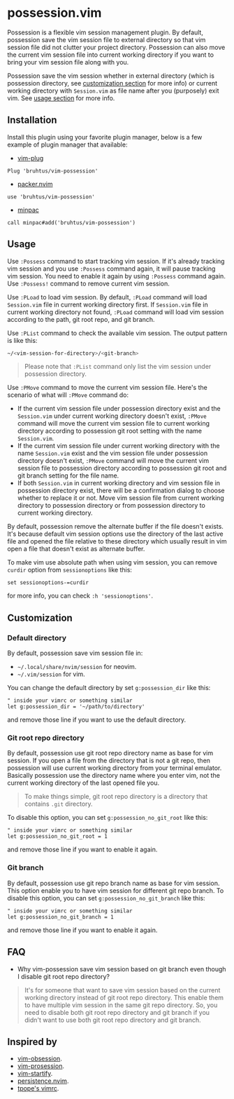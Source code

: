 # possession.vim

Possession is a flexible vim session management plugin. By default, possession save the vim session file to external directory so that vim session file did not clutter your project directory. Possession can also move the current vim session file into current working directory if you want to bring your vim session file along with you.

Possession save the vim session whether in external directory (which is possession directory, see [customization section](#customization) for more info) or current working directory with `Session.vim` as file name after you (purposely) exit vim. See [usage section](#usage) for more info.

## Installation

Install this plugin using your favorite plugin manager, below is a few example of plugin manager that available:
- [vim-plug](https://github.com/junegunn/vim-plug)
```vim
Plug 'bruhtus/vim-possession'
```
- [packer.nvim](https://github.com/wbthomason/packer.nvim)
```vim
use 'bruhtus/vim-possession'
```
- [minpac](https://github.com/k-takata/minpac)
```vim
call minpac#add('bruhtus/vim-possession')
```

## Usage

Use `:Possess` command to start tracking vim session. If it's already tracking vim session and you use `:Possess` command again, it will pause tracking vim session. You need to enable it again by using `:Possess` command again. Use `:Possess!` command to remove current vim session.

Use `:PLoad` to load vim session. By default, `:PLoad` command will load `Session.vim` file in current working directory first. If `Session.vim` file in current working directory not found, `:PLoad` command will load vim session according to the path, git root repo, and git branch.

Use `:PList` command to check the available vim session. The output pattern is like this:
```sh
~/<vim-session-for-directory>/<git-branch>
```

> Please note that `:PList` command only list the vim session under possession directory.

Use `:PMove` command to move the current vim session file. Here's the scenario of what will `:PMove` command do:
- If the current vim session file under possession directory exist and the `Session.vim` under current working directory doesn't exist, `:PMove` command will move the current vim session file to current working directory according to possession git root setting with the name `Session.vim`.
- If the current vim session file under current working directory with the name `Session.vim` exist and the vim session file under possession directory doesn't exist, `:PMove` command will move the current vim session file to possession directory according to possession git root and git branch setting for the file name.
- If both `Session.vim` in current working directory and vim session file in possession directory exist, there will be a confirmation dialog to choose whether to replace it or not. Move vim session file from current working directory to possession directory or from possession directory to current working directory.

By default, possession remove the alternate buffer if the file doesn't exists. It's because default vim session options use the directory of the last active file and opened the file relative to these directory which usually result in vim open a file that doesn't exist as alternate buffer.

To make vim use absolute path when using vim session, you can remove `curdir` option from `sessionoptions` like this:
```vim
set sessionoptions-=curdir
```
for more info, you can check `:h 'sessionoptions'`.

## Customization

### Default directory

By default, possession save vim session file in:
- `~/.local/share/nvim/session` for neovim.
- `~/.vim/session` for vim.

You can change the default directory by set `g:possession_dir` like this:
```vim
" inside your vimrc or something similar
let g:possession_dir = '~/path/to/directory'
```
and remove those line if you want to use the default directory.

### Git root repo directory

By default, possession use git root repo directory name as base for vim session. If you open a file from the directory that is not a git repo, then possession will use current working directory from your terminal emulator. Basically possession use the directory name where you enter vim, not the current working directory of the last opened file you.

> To make things simple, git root repo directory is a directory that contains `.git` directory.

To disable this option, you can set `g:possession_no_git_root` like this:
```vim
" inside your vimrc or something similar
let g:possession_no_git_root = 1
```
and remove those line if you want to enable it again.

### Git branch

By default, possession use git repo branch name as base for vim session. This option enable you to have vim session for different git repo branch. To disable this option, you can set `g:possession_no_git_branch` like this:
```vim
" inside your vimrc or something similar
let g:possession_no_git_branch = 1
```
and remove those line if you want to enable it again.

## FAQ

- Why vim-possession save vim session based on git branch even though I disable git root repo directory?

> It's for someone that want to save vim session based on the current working directory instead of git root repo directory. This enable them to have multiple vim session in the same git repo directory. So, you need to disable both git root repo directory and git branch if you didn't want to use both git root repo directory and git branch.

## Inspired by

- [vim-obsession](https://github.com/tpope/vim-obsession).
- [vim-prosession](https://github.com/dhruvasagar/vim-prosession).
- [vim-startify](https://github.com/mhinz/vim-startify).
- [persistence.nvim](https://github.com/folke/persistence.nvim).
- [tpope's vimrc](https://github.com/tpope/tpope/blob/964a173278f9ef556e76d4e778347745fba92e0b/.vimrc#L493-L496).
